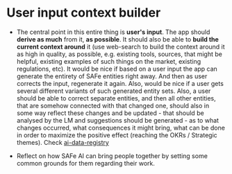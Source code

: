 # User input context builder

- The central point in this entire thing is **user's input**. The app should **derive as much** from it, **as possible**. It should also be able to **build the current context around** it (use web-search to build the context around it as high in quality, as possible, e.g. existing tools, sources, that might be helpful, existing examples of such things on the market, existing regulations, etc). It would be nice if based on a user input the app can generate the entirety of SAFe entities right away. And then as user corrects the input, regenerate it again. Also, would be nice if a user gets several different variants of such generated entity sets. Also, a user should be able to correct separate entities, and then all other entities, that are somehow connected with that changed one, should also in some way reflect these changes and be updated - that should be analysed by the LM and suggestions should be generated - as to what changes occurred, what consequences it might bring, what can be done in order to maximize the positive effect (reaching the OKRs / Strategic themes). Check [ai-data-registry](#ai-data-registry)

- Reflect on how SAFe AI can bring people together by setting some common grounds for them regarding their work.